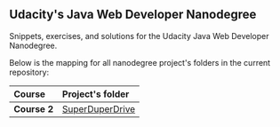 ## Udacity's Java Web Developer Nanodegree

Snippets, exercises, and solutions for the Udacity Java Web Developer Nanodegree.


Below is the mapping for all nanodegree project's folders in the current repository:

|Course  | Project's folder|
|:-------|:----------------|
|**Course 2**|[SuperDuperDrive](cloudstorage)|

